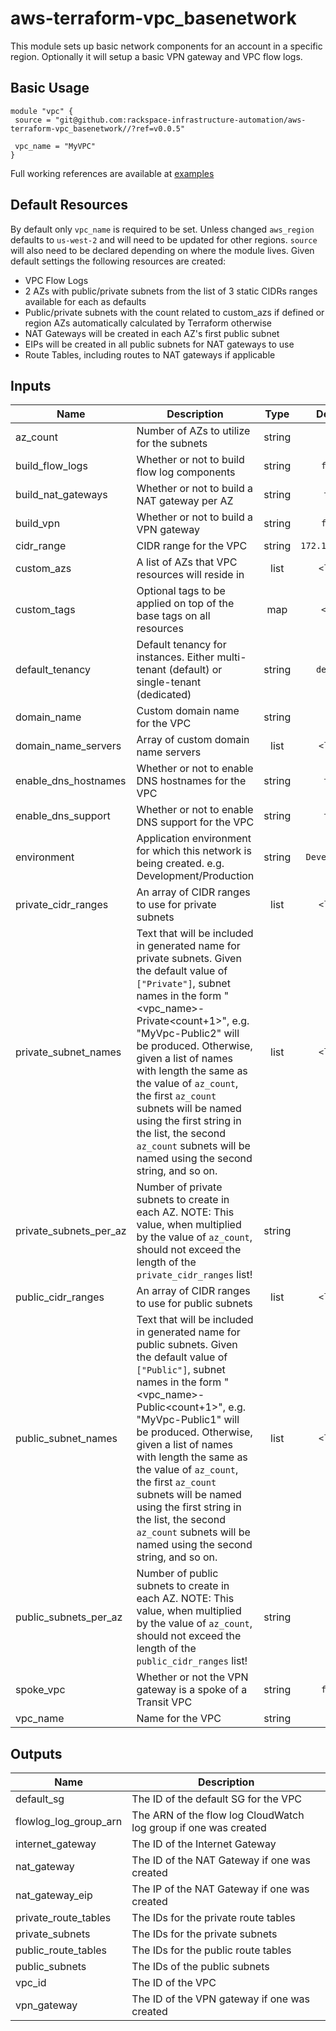 # aws-terraform-vpc_basenetwork

This module sets up basic network components for an account in a specific region. Optionally it will setup a basic VPN gateway and VPC flow logs.

## Basic Usage

```
module "vpc" {
 source = "git@github.com:rackspace-infrastructure-automation/aws-terraform-vpc_basenetwork//?ref=v0.0.5"

 vpc_name = "MyVPC"
}
```

Full working references are available at [examples](examples)
## Default Resources

By default only `vpc_name` is required to be set. Unless changed `aws_region` defaults to `us-west-2` and will need to be updated for other regions. `source` will also need to be declared depending on where the module lives. Given default settings the following resources are created:

- VPC Flow Logs
- 2 AZs with public/private subnets from the list of 3 static CIDRs ranges available for each as defaults
- Public/private subnets with the count related to custom_azs if defined or region AZs automatically calculated by Terraform otherwise
- NAT Gateways will be created in each AZ's first public subnet
- EIPs will be created in all public subnets for NAT gateways to use
- Route Tables, including routes to NAT gateways if applicable

## Inputs

| Name | Description | Type | Default | Required |
|------|-------------|:----:|:-----:|:-----:|
| az_count | Number of AZs to utilize for the subnets | string | `2` | no |
| build_flow_logs | Whether or not to build flow log components | string | `false` | no |
| build_nat_gateways | Whether or not to build a NAT gateway per AZ | string | `true` | no |
| build_vpn | Whether or not to build a VPN gateway | string | `false` | no |
| cidr_range | CIDR range for the VPC | string | `172.18.0.0/16` | no |
| custom_azs | A list of AZs that VPC resources will reside in | list | `<list>` | no |
| custom_tags | Optional tags to be applied on top of the base tags on all resources | map | `<map>` | no |
| default_tenancy | Default tenancy for instances. Either multi-tenant (default) or single-tenant (dedicated) | string | `default` | no |
| domain_name | Custom domain name for the VPC | string | `` | no |
| domain_name_servers | Array of custom domain name servers | list | `<list>` | no |
| enable_dns_hostnames | Whether or not to enable DNS hostnames for the VPC | string | `true` | no |
| enable_dns_support | Whether or not to enable DNS support for the VPC | string | `true` | no |
| environment | Application environment for which this network is being created. e.g. Development/Production | string | `Development` | no |
| private_cidr_ranges | An array of CIDR ranges to use for private subnets | list | `<list>` | no |
| private_subnet_names | Text that will be included in generated name for private subnets. Given the default value of `["Private"]`, subnet names in the form \"<vpc_name>-Private<count+1>\", e.g. \"MyVpc-Public2\" will be produced. Otherwise, given a list of names with length the same as the value of `az_count`, the first `az_count` subnets will be named using the first string in the list, the second `az_count` subnets will be named using the second string, and so on. | list | `<list>` | no |
| private_subnets_per_az | Number of private subnets to create in each AZ. NOTE: This value, when multiplied by the value of `az_count`, should not exceed the length of the `private_cidr_ranges` list! | string | `1` | no |
| public_cidr_ranges | An array of CIDR ranges to use for public subnets | list | `<list>` | no |
| public_subnet_names | Text that will be included in generated name for public subnets. Given the default value of `["Public"]`, subnet names in the form \"<vpc_name>-Public<count+1>\", e.g. \"MyVpc-Public1\" will be produced. Otherwise, given a list of names with length the same as the value of `az_count`, the first `az_count` subnets will be named using the first string in the list, the second `az_count` subnets will be named using the second string, and so on. | list | `<list>` | no |
| public_subnets_per_az | Number of public subnets to create in each AZ. NOTE: This value, when multiplied by the value of `az_count`, should not exceed the length of the `public_cidr_ranges` list! | string | `1` | no |
| spoke_vpc | Whether or not the VPN gateway is a spoke of a Transit VPC | string | `false` | no |
| vpc_name | Name for the VPC | string | - | yes |

## Outputs

| Name | Description |
|------|-------------|
| default_sg | The ID of the default SG for the VPC |
| flowlog_log_group_arn | The ARN of the flow log CloudWatch log group if one was created |
| internet_gateway | The ID of the Internet Gateway |
| nat_gateway | The ID of the NAT Gateway if one was created |
| nat_gateway_eip | The IP of the NAT Gateway if one was created |
| private_route_tables | The IDs for the private route tables |
| private_subnets | The IDs for the private subnets |
| public_route_tables | The IDs for the public route tables |
| public_subnets | The IDs of the public subnets |
| vpc_id | The ID of the VPC |
| vpn_gateway | The ID of the VPN gateway if one was created |


